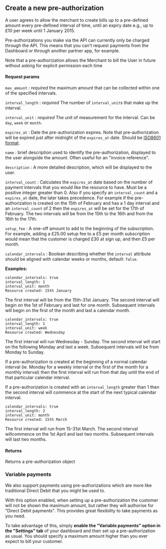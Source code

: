 ## Create a new pre-authorization

A user agrees to allow the merchant to create bills up to a pre-defined amount every pre-defined interval of time, until an expiry date e.g., up to £10 per week until 1 January 2015.

Pre-authorizations you make via the API can currently only be charged through the API. This means that you can't request payments from the Dashboard or through another partner app, for example.

Note that a pre-authorization allows the Merchant to bill the User in future without asking for explicit permission each time

#### Request params

`max_amount`
:    _required_ the maximum amount that can be collected within one of the specified intervals.

`interval_length`
:    _required_ The number of `interval_unit`s that make up the interval.

`interval_unit`
:    _required_ The unit of measurement for the interval. Can be `day`, `week` or `month`.

`expires_at`
:    Date the pre-authorization expires. Note that pre-authorization will be expired just after midnight of the `expires_at` date. Should be [ISO8601 format](http://www.w3.org/TR/NOTE-datetime).

`name`
:    brief description used to identify the pre-authorization, displayed to the user alongside the amount. Often useful for an "invoice reference".

`description`
:    A more detailed description, which will be displayed to the user.

`interval_count`
:	Calculates the `expires_at` date based on the number of payment intervals that you would like the resource to have. Must be a positive integer greater than 0. Also if you specify an `interval_count` and a `expires_at` date, the later takes precedence. For example if the pre-authorization is created on the 15th of February and has a 1 day interval and an  `interval_count` of 2 then the `expires_at` will be set for the 17th of February. The two intervals will be from the 15th to the 16th and from the 16th to the 17th.

`setup_fee`
:    A one-off amount to add to the beginning of the subscription. For example, adding a £25.00 setup fee to a £5 per month subscription would mean that the customer is charged £30 at sign up, and then £5 per month.

`calendar_intervals`
:    Boolean describing whether the `interval` attribute should be aligned with calendar weeks or months, default: `false`.

**Examples:**

	calendar_intervals: true
	interval_length: 1
	interval_unit: month
	Resource created: 15th January

The first interval will be from the 15th-31st January. The second interval will begin on the 1st of February and last for one month. Subsequent intervals will begin on the first of the month and last a calendar month.

	calendar_intervals: true
	interval_length: 1
	interval_unit: week
	Resource created: Wednesday

The first interval will run Wednesday - Sunday. The second interval will start on the following Monday and last a week. Subsequent intervals will be from Monday to Sunday.

If a pre-authorization is created at the beginning of a normal calendar interval (ie. Monday for a weekly interval or the first of the month for a monthly interval) then the first interval will run from that day until the end of that particular calendar interval.

If a pre-authorization is created with an `interval_length` greater than 1 then the second interval will commence at the start of the next typical calendar interval.

	calendar_intervals: true
	interval_length: 2
	interval_unit: month
	Resource created: 15th March

The first interval will run from 15-31st March. The second interval willcommence on the 1st April and last two months. Subsequent intervals will last two months.

#### Returns

Returns a pre-authorization object

### Variable payments

We also support payments using pre-authorizations which are more like traditional Direct Debit that you might be used to.

With this option enabled, when setting up a pre-authorization the customer will not be shown the maximum amount, but rather they will authorise for "Direct Debit payments". This provides great flexibility to take payments as you need.

To take advantage of this, simply **enable the "Variable payments" option in the "Settings" tab** of your dashboard and then set up a pre-authorization as usual. You should specify a maximum amount higher than you ever expect to bill your customer.
